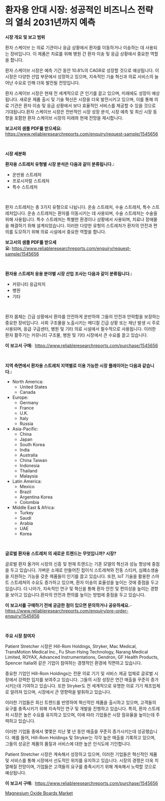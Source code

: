 <p><h1>환자용 안대 시장: 성공적인 비즈니스 전략의 열쇠 2031년까지 예측</h1></p><p><strong>시장 개요 및 보고 범위</strong></p>
<p><p>환자 스케이브 는 의료 기관이나 응급 상황에서 환자를 이동하거나 이송하는 데 사용되는 장비입니다. 이 제품은 치료를 위해 병원 간 환자 이송 및 응급 상황에서 중요한 역할을 합니다.</p><p>환자 스케이브 시장은 예측 기간 동안 10.8%의 CAGR로 성장할 것으로 예상됩니다. 이 시장은 다양한 산업 부문에서 성장하고 있으며, 지속적인 기술 혁신과 의료 서비스의 늘어난 수요로 인해 더욱 발전될 전망입니다.</p><p>환자 스케이브 시장은 현재 전 세계적으로 큰 인기를 끌고 있으며, 미래에도 성장이 예상됩니다. 새로운 제품 출시 및 기술 혁신은 시장을 더욱 발전시키고 있으며, 이를 통해 의료 기관은 환자 이송 및 응급 상황에서 보다 효율적인 서비스를 제공할 수 있을 것으로 기대됩니다.환자 스케이브 시장은 전반적인 시장 성장 분석, 시장 예측 및 최신 시장 동향을 포함한 환자 스케이브 시장의 미래와 현재 전망을 제시합니다.</p></p>
<p><strong>보고서의 샘플 PDF를 받으세요:</strong> <a href="https://www.reliableresearchreports.com/enquiry/request-sample/1545656">https://www.reliableresearchreports.com/enquiry/request-sample/1545656</a></p>
<p>&nbsp;</p>
<p><strong>시장 세분화</strong></p>
<p><strong>환자용 스트레처 유형별 시장 분석은 다음과 같이 분류됩니다.:</strong></p>
<p><ul><li>운반용 스트레처</li><li>프로시저럴 스트레처</li><li>특수 스트레처</li></ul></p>
<p>&nbsp;</p>
<p><p>환자 스트레처는 총 3가지 유형으로 나뉩니다. 운송 스트레처, 수술 스트레처, 특수 스트레처입니다. 운송 스트레처는 환자를 이동시키는 데 사용되며, 수술 스트레처는 수술을 위해 사용됩니다. 특수 스트레처는 특별한 환경이나 상황에서 사용되며, 치료나 장애물을 해결하기 위해 설계되었습니다. 이러한 다양한 유형의 스트레처가 환자의 안전과 편의를 도모하기 위해 의료 시설에서 중요한 역할을 합니다.</p></p>
<p><strong>보고서의 샘플 PDF를 받으세요:</strong>&nbsp;<a href="https://www.reliableresearchreports.com/enquiry/request-sample/1545656">https://www.reliableresearchreports.com/enquiry/request-sample/1545656</a></p>
<p>&nbsp;</p>
<p><strong> 환자용 스트레처 응용 분야별 시장 산업 조사는 다음과 같이 분류됩니다.:</strong></p>
<p><ul><li>커뮤니티 응급처치</li><li>병원</li><li>기타</li></ul></p>
<p>&nbsp;</p>
<p><p>환자 몸체는 긴급 상황에서 환자를 안전하게 운반하여 그들의 안전과 안락함을 보장하는 중요한 장비입니다. 사회 구조물을 노출시키는 메디컬 긴급 상황 또는 재난 발생 시 주로 사용되며, 응급 구급센터, 병원 및 기타 의료 시설에서 필수적으로 사용됩니다. 이러한 환자 활주기는 커뮤니티 구조물, 병원 및 기타 시장에서 큰 수요를 끌고 있습니다.</p></p>
<p><strong>이 보고서 구매:</strong>&nbsp; <a href="https://www.reliableresearchreports.com/purchase/1545656">https://www.reliableresearchreports.com/purchase/1545656</a></p>
<p>&nbsp;</p>
<p><strong>지역 측면에서 환자용 스트레처 지역별로 이용 가능한 시장 플레이어는 다음과 같습니다.:</strong></p>
<p><ul>
    <li>
        North America:
        <ul>
            <li>United States</li>
            <li>Canada</li>
        </ul>
    </li>
    <li>
        Europe:
        <ul>
            <li>Germany</li>
            <li>France</li>
            <li>U.K.</li>
            <li>Italy</li>
            <li>Russia</li>
        </ul>
    </li>
    <li>
        Asia-Pacific:
        <ul>
            <li>China</li>
            <li>Japan</li>
            <li>South Korea</li>
            <li>India</li>
            <li>Australia</li>
            <li>China Taiwan</li>
            <li>Indonesia</li>
            <li>Thailand</li>
            <li>Malaysia</li>
        </ul>
    </li>
    <li>
        Latin America:
        <ul>
            <li>Mexico</li>
            <li>Brazil</li>
            <li>Argentina Korea</li>
            <li>Colombia</li>
        </ul>
    </li>
    <li>
        Middle East & Africa:
        <ul>
            <li>Turkey</li>
            <li>Saudi</li>
            <li>Arabia</li>
            <li>UAE</li>
            <li>Korea</li>
        </ul>
    </li>
    </ul></p>
<p>&nbsp;</p>
<p><strong>글로벌 환자용 스트레처 의 새로운 트렌드는 무엇입니까? 시장?</strong></p>
<p><p>글로벌 환자 올가미 시장의 신흥 및 현재 트렌드는 기존 모델의 혁신과 성능 향상에 중점을 두고 있습니다. 가벼운 소재로 만들어진 접이식 스트레쳐와 전동 스티커, 심폐소생술을 지원하는 기능을 갖춘 제품들이 인기를 끌고 있습니다. 또한, IoT 기술을 활용한 스마트 스트레쳐의 수요도 증가하고 있으며, 환자 이송의 효율성을 높이는 것에 중점을 두고 있습니다. 더 나아가, 지속적인 연구 및 혁신을 통해 환자 안전 및 편의성을 높이는 경향을 보이고 있습니다.환자의 안전과 편의를 높이는 방법에 중점을 두고 있습니다.</p></p>
<p><strong>이 보고서를 구매하기 전에 궁금한 점이 있으면 문의하거나 공유하세요.</strong>- <a href="https://www.reliableresearchreports.com/enquiry/pre-order-enquiry/1545656">https://www.reliableresearchreports.com/enquiry/pre-order-enquiry/1545656</a></p>
<p>&nbsp;</p>
<p><strong>주요 시장 참여자</strong></p>
<p><p>Patient Stretcher 시장은 Hill-Rom Holdings, Stryker, Mac Medical, TransMotion Medical Inc., Fu Shun Hsing Technology, Narang Medical Limited, ROYAX, Advanced Instrumentations, Gendron, GF Health Products, Spencer Italia와 같은 기업이 참여하는 경쟁적인 환경에 직면하고 있습니다.</p><p>중요한 기업인 Hill-Rom Holdings는 전문 의료 기기 및 서비스 제공 업체로 글로벌 시장에서 강력한 입지를 보여주고 있습니다. 그들의 시장 성장은 연간 매출을 꾸준히 증가시키는데 기여하고 있습니다. 또한 Stryker도 전 세계적으로 유명한 의료 기기 제조업체로 알려져 있으며, 시장에서 큰 영향력을 발휘하고 있습니다.</p><p>이러한 기업들은 최신 트렌드를 반영하여 혁신적인 제품을 출시하고 있으며, 고객들의 요구를 충족시키기 위해 지속적인 연구 및 개발을 진행하고 있습니다. 특히, 환자 스트레처 시장은 높은 수요를 유지하고 있으며, 이에 따라 기업들은 시장 점유율을 높이는데 주력하고 있습니다.</p><p>이러한 기업들 중에서 몇몇은 지난 몇 년 동안 매출을 꾸준히 증가시키는데 성공했습니다. 예를 들어, Hill-Rom Holdings 및 Stryker는 각각 높은 매출을 기록하고 있으며, 그들의 성공은 제품의 품질과 서비스에 대한 높은 인식도에 기인합니다.</p><p>Patient Stretcher 시장은 계속해서 성장하고 있으며, 이러한 기업들은 혁신적인 제품 및 서비스를 통해 시장에서 선도적인 위치를 유지하고 있습니다. 시장의 경쟁은 더욱 치열해질 전망이며, 기업들은 고객들의 요구를 충족시키기 위해 계속해서 노력할 것으로 예상됩니다.</p></p>
<p><strong>이 보고서 구매:</strong>&nbsp;&nbsp;<a href="https://www.reliableresearchreports.com/purchase/1545656">https://www.reliableresearchreports.com/purchase/1545656</a></p>
<p><p><a href="https://fuschia-pecorino-a6d.notion.site/Magnesium-Oxide-Boards-Market-Size-Growth-Outlook-from-2024-to-2031-projecting-at-Market-s-Trends--9f1511e73e2a4b99bc7e06cfea76acd8">Magnesium Oxide Boards Market</a></p></p>
